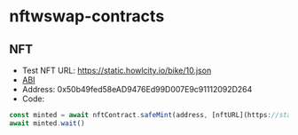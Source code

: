 # nftwswap-contracts

## NFT

-   Test NFT URL: https://static.howlcity.io/bike/10.json
-   [ABI](./artifacts/contracts/NFT.sol/NFT.json)
-   Address: 0x50b49fed58eAD9476Ed99D007E9c91112092D264
-   Code:

```js
const minted = await nftContract.safeMint(address, [nftURL](https://static.howlcity.io/bike/10.json))
await minted.wait()
```
